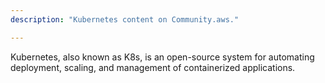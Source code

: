 ```yaml
---
description: "Kubernetes content on Community.aws."

---
```

Kubernetes, also known as K8s, is an open-source system for automating deployment, scaling, and management of containerized applications. 
